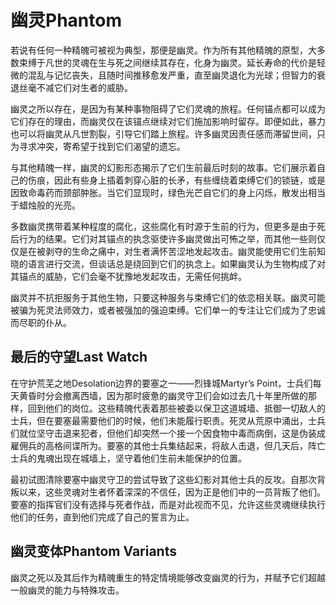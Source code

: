 # 幽灵Phantom

若说有任何一种精魄可被视为典型，那便是幽灵。作为所有其他精魄的原型，大多数束缚于凡世的灵魂在生与死之间继续其存在，化身为幽灵。延长寿命的代价是轻微的混乱与记忆丧失，且随时间推移愈发严重，直至幽灵退化为光球；但智力的衰退丝毫不减它们对生者的威胁。

幽灵之所以存在，是因为有某种事物阻碍了它们灵魂的旅程。任何锚点都可以成为它们存在的理由，而幽灵仅在该锚点继续对它们施加影响时留存。即便如此，暴力也可以将幽灵从凡世割裂，引导它们踏上旅程。许多幽灵因责任感而滞留世间，只为寻求冲突，寄希望于找到它们渴望的遗忘。

与其他精魄一样，幽灵的幻影形态揭示了它们生前最后时刻的故事。它们展示着自己的伤痕，因此有些身上插着刺穿心脏的长矛，有些缠绕着束缚它们的锁链，或是因致命毒药而颈部肿胀。当它们显现时，绿色光芒自它们的身上闪烁，散发出相当于蜡烛般的光亮。

多数幽灵携带着某种程度的腐化，这些腐化有时源于生前的行为，但更多是由于死后行为的结果。它们对其锚点的执念驱使许多幽灵做出可怖之举，而其他一些则仅仅是在被剥夺的生命之痛中，对生者满怀苦涩地发起攻击。幽灵能使用它们生前知晓的语言进行交流，但谈话总是绕回到它们的执念上。如果幽灵认为生物构成了对其锚点的威胁，它们会毫不犹豫地发起攻击，无需任何挑衅。

幽灵并不抗拒服务于其他生物，只要这种服务与束缚它们的依恋相关联。幽灵可能被骗为死灵法师效力，或者被强加的强迫束缚。它们单一的专注让它们成为了忠诚而尽职的仆从。

## 最后的守望Last Watch

在守护荒芜之地Desolation边界的要塞之一——烈锋城Martyr’s
Point，士兵们每天黄昏时分会撤离西墙，因为那时疲惫的幽灵守卫们会如过去几十年里所做的那样，回到他们的岗位。这些精魄代表着那些被委以保卫这道城墙、抵御一切敌人的士兵，但在要塞最需要他们的时候，他们未能履行职责。死灵从荒原中涌出，士兵们就位坚守击退来犯者，但他们却突然一个接一个因食物中毒而病倒，这是伪装成雇佣兵的高格间谍所为。要塞的其他士兵集结起来，将敌人击退，但几天后，阵亡士兵的鬼魂出现在城墙上，坚守着他们生前未能保护的位置。

最初试图清除要塞中幽灵守卫的尝试导致了这些幻影对其他士兵的反攻。自那次背叛以来，这些灵魂对生者怀着深深的不信任，因为正是他们中的一员背叛了他们。要塞的指挥官们没有选择与死者作战，而是对此视而不见，允许这些灵魂继续执行他们的任务，直到他们完成了自己的誓言为止。

## 幽灵变体Phantom Variants

幽灵之死以及其后作为精魄重生的特定情境能够改变幽灵的行为，并赋予它们超越一般幽灵的能力与特殊攻击。
